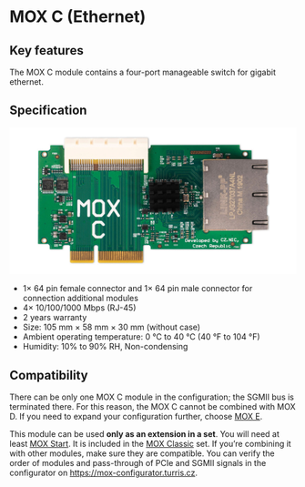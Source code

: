 # MOX C (Ethernet)

## Key features

The MOX C module contains a four-port manageable switch for gigabit ethernet.

## Specification

![Picture of the board](c.jpg)

* 1× 64 pin female connector and 1× 64 pin male connector for connection additional modules
* 4× 10/100/1000 Mbps (RJ-45)
* 2 years warranty
* Size: 105 mm × 58 mm × 30 mm (without case)
* Ambient operating temperature: 0 °C to 40 °C (40 °F to 104 °F)
* Humidity: 10% to 90% RH, Non-condensing

## Compatibility

There can be only one MOX C module in the configuration; the SGMII bus is
terminated there. For this reason, the MOX C cannot be combined with MOX D. If
you need to expand your configuration further, choose [MOX
E](g.md).

This module can be used **only as an extension in a set**. You will need at
least [MOX Start](../sets/start.md). It is included in the
[MOX Classic](../sets/classic.md) set. If you’re combining it with other
modules, make sure they are compatible. You can verify the order of modules and
pass-through of PCIe and SGMII signals in the configurator on
<https://mox-configurator.turris.cz>.
